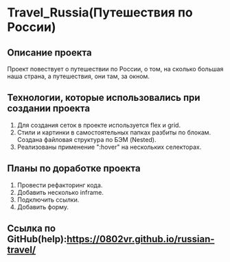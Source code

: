 Travel_Russia(Путешествия по России)
================================

Описание проекта
------------------------
Проект повествует о путешествии по России, о том, на сколько большая наша страна, а путешествия, они там, за окном.

Технологии, которые использовались при создании проекта
-------------------------------------------------------
1. Для создания сеток в проекте используется flex и grid.
2. Стили и картинки в самостоятельных папках разбиты по блокам. Создана файловая структура по БЭМ (Nested).
3. Реализованы применение ":hover" на нескольких селекторах.

Планы по доработке проекта
--------------------------
1. Провести рефакторинг кода.
2. Добавить несколько inframe.
3. Подключить ссылки.
4. Добавить форму.

Ссылка по GitHub(help):https://0802vr.github.io/russian-travel/
--------------------------
